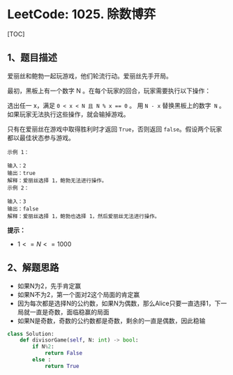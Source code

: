 # LeetCode: 1025. 除数博弈

[TOC]

## 1、题目描述

爱丽丝和鲍勃一起玩游戏，他们轮流行动。爱丽丝先手开局。

最初，黑板上有一个数字 N 。在每个玩家的回合，玩家需要执行以下操作：

选出任一 x，满足 `0 < x < N 且 N % x == 0` 。
用 `N - x` 替换黑板上的数字` N` 。
如果玩家无法执行这些操作，就会输掉游戏。

只有在爱丽丝在游戏中取得胜利时才返回 `True`，否则返回 `false`。假设两个玩家都以最佳状态参与游戏。

 ```
示例 1：

输入：2
输出：true
解释：爱丽丝选择 1，鲍勃无法进行操作。
示例 2：

输入：3
输出：false
解释：爱丽丝选择 1，鲍勃也选择 1，然后爱丽丝无法进行操作。
 ```



**提示：**

-  $1 <= N <= 1000$ 



## 2、解题思路

- 如果N为2，先手肯定赢
- 如果N不为2，第一个面对2这个局面的肯定赢
- 因为每次都是选择N的公约数，如果N为偶数，那么Alice只要一直选择1，下一局就一直是奇数，面临稳赢的局面
- 如果N是奇数，奇数的公约数都是奇数，剩余的一直是偶数，因此稳输

```python
class Solution:
    def divisorGame(self, N: int) -> bool:
        if N%2:
            return False
        else :
            return True
```

